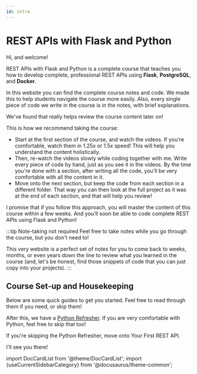 ```yaml
---
id: intro
---
```


# REST APIs with Flask and Python

Hi, and welcome!

REST APIs with Flask and Python is a complete course that teaches you how to develop complete, professional REST APIs using **Flask**, **PostgreSQL**, and **Docker**.

In this website you can find the complete course notes and code. We made this to help students navigate the course more easily. Also, every single piece of code we write in the course is in the notes, with brief explanations.

We've found that really helps review the course content later on!

This is how we recommend taking the course:

- Start at the first section of the course, and watch the videos. If you're comfortable, watch them in 1.25x or 1.5x speed! This will help you understand the content holistically.
- Then, re-watch the videos slowly while coding together with me. Write every piece of code by hand, just as you see it in the videos. By the time you're done with a section, after writing all the code, you'll be very comfortable with all the content in it.
- Move onto the next section, but keep the code from each section in a different folder. That way you can then look at the full project as it was at the end of each section, and that will help you review!

I promise that if you follow this approach, you will master the content of this course within a few weeks. And you'll soon be able to code complete REST APIs using Flask and Python!

:::tip Note-taking not required
Feel free to take notes while you go through the course, but you don't need to!

This very website is a perfect set of notes for you to come back to weeks, months, or even years down the line to review what you learned in the course (and, let's be honest, find those snippets of code that you can just copy into your projects).
:::

## Course Set-up and Housekeeping

Below are some quick guides to get you started. Feel free to read through them if you need, or skip them!

After this, we have a [Python Refresher](../02_python_refresher/index.md). If you are very comfortable with Python, feel free to skip that too!

If you're skipping the Python Refresher, move onto Your First REST API.

I'll see you there!

import DocCardList from '@theme/DocCardList';
import {useCurrentSidebarCategory} from '@docusaurus/theme-common';

<DocCardList items={useCurrentSidebarCategory().items}/>
